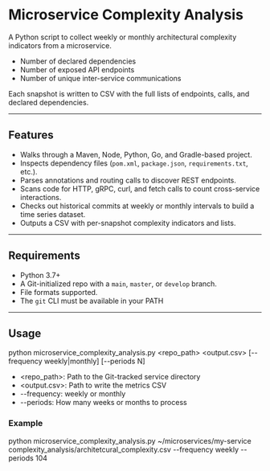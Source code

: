 # Microservice Complexity Analysis

A Python script to collect weekly or monthly architectural complexity indicators from a microservice.  
- Number of declared dependencies 
- Number of exposed API endpoints 
- Number of unique inter-service communications 

Each snapshot is written to CSV with the full lists of endpoints, calls, and declared dependencies.

---

## Features

- Walks through a Maven, Node, Python, Go, and Gradle-based project.   
- Inspects dependency files (`pom.xml`, `package.json`, `requirements.txt`, etc.).  
- Parses annotations and routing calls to discover REST endpoints.  
- Scans code for HTTP, gRPC, curl, and fetch calls to count cross-service interactions.   
- Checks out historical commits at weekly or monthly intervals to build a time series dataset.  
- Outputs a CSV with per-snapshot complexity indicators and lists.    

---

## Requirements

- Python 3.7+  
- A Git-initialized repo with a `main`, `master`, or `develop` branch. 
- File formats supported. 
- The `git` CLI must be available in your PATH   

---

## Usage

python microservice_complexity_analysis.py <repo_path> <output.csv> [--frequency weekly|monthly] [--periods N]

- <repo_path>: Path to the Git-tracked service directory 
- <output.csv>: Path to write the metrics CSV
- --frequency: weekly or monthly
- --periods: How many weeks or months to process


### Example
python microservice_complexity_analysis.py ~/microservices/my-service complexity_analysis/architetcural_complexity.csv --frequency weekly --periods 104
